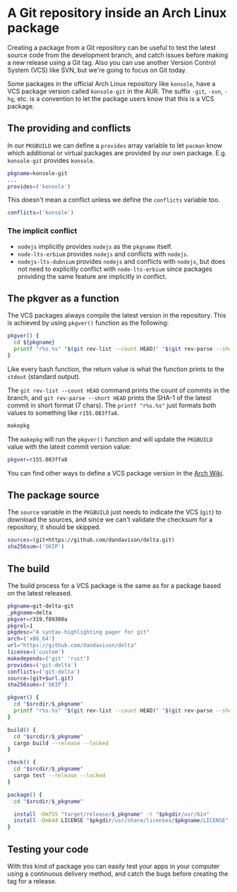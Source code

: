 # A Git repository inside an Arch Linux package

Creating a package from a Git repository can be useful to test the latest source code from the development branch, and catch issues before making a new release using a Git tag. Also you can use another Version Control System (VCS) like SVN, but we're going to focus on Git today.

Some packages in the official Arch Linux repository like `konsole`, have a VCS package version called `konsole-git` in the AUR. The suffix `-git`, `-svn`, `-hg`, etc. is a convention to let the package users know that this is a VCS package.

## The providing and conflicts

In our `PKGBUILD` we can define a `provides` array variable to let `pacman` know which additional or virtual packages are provided by our own package. E.g. `konsole-git` provides `konsole`.

```bash
pkgname=konsole-git
...
provides=('konsole')
```

This doesn't mean a conflict unless we define the `conflicts` variable too.

```bash
conflicts=('konsole')
```

### The implicit conflict

* `nodejs` implicitly provides `nodejs` as the `pkgname` itself.
* `node-lts-erbium` provides `nodejs` and conflicts with `nodejs`.
* `nodejs-lts-dubnium` provides `nodejs` and conflicts with `nodejs`, but does not need to explicitly conflict with `node-lts-erbium` since packages providing the same feature are implicitly in conflict.

## The pkgver as a function

The VCS packages always compile the latest version in the repository. This is achieved by using `pkgver()` function as the following:

```bash
pkgver() {
  cd ${pkgname}
  printf "r%s.%s" "$(git rev-list --count HEAD)" "$(git rev-parse --short HEAD)"
}
```

Like every bash function, the return value is what the function prints to the `stdout` (standard output).

The `git rev-list --count HEAD` command prints the count of commits in the branch, and `git rev-parse --short HEAD` prints the SHA-1 of the latest commit in short format (7 chars). The `printf "r%s.%s"` just formats both values to something like `r155.083ffa8`.

```bash
makepkg
```

The `makepkg` will run the `pkgver()` function and will update the `PKGBUILD` value with the latest commit version value:

```bash
pkgver=r155.083ffa8
```

You can find other ways to define a VCS package version in the [Arch Wiki](https://wiki.archlinux.org/index.php/VCS_package_guidelines#Git).

## The package source

The `source` variable in the `PKGBUILD` just needs to indicate the VCS (`git`) to download the sources, and since we can't validate the checksum for a repository, it should be skipped.

```bash
sources=(git+https://github.com/dandavison/delta.git)
sha256sum=('SKIP')
```

## The build

The build process for a VCS package is the same as for a package based on the latest released.

```bash
pkgname=git-delta-git
_pkgname=delta
pkgver=r319.f89300a
pkgrel=1
pkgdesc="A syntax-highlighting pager for git"
arch=('x86_64')
url="https://github.com/dandavison/delta"
license=('custom')
makedepends=('git' 'rust')
provides=('git-delta')
conflicts=('git-delta')
source=(git+$url.git)
sha256sums=('SKIP')

pkgver() {
  cd "$srcdir/$_pkgname"
  printf "r%s.%s" "$(git rev-list --count HEAD)" "$(git rev-parse --short HEAD)"
}

build() {
  cd "$srcdir/$_pkgname"
  cargo build --release --locked
}

check() {
  cd "$srcdir/$_pkgname"
  cargo test --release --locked
}

package() {
  cd "$srcdir/$_pkgname"

  install -Dm755 "target/release/$_pkgname" -t "$pkgdir/usr/bin"
  install -Dm644 LICENSE "$pkgdir/usr/share/licenses/$pkgname/LICENSE"
}
```

## Testing your code

With this kind of package you can easily test your apps in your computer using a continuous delivery method, and catch the bugs before creating the tag for a release.
